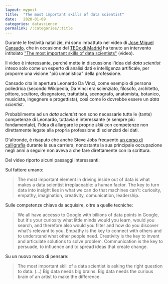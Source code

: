 ```yaml
---
layout: mypost
title:  "The most important skills of data scientist"
date:   2020-01-09
categories: datascience
permalink: /:categories/:title
---
```


Durante le festività natalizie, mi sono imbattuto nel video di [Jose Miguel Cansado][JoseCansado], che in occasione del [TEDx di Madrid][TedxMadridLink] ha tenuto un intervento intitolato ["The most important skills of data scientists"][TedTalk] (video).

Il video è interessante, perché mette in discussione l'idea del _data scientist_ inteso solo come un esperto di analisi dati e intelligenza artificale, per proporre una visione "più umanistica" della professione.

Cansado cita in apertura Leonardo Da Vinci, come esempio di persona poliedrica (secondo Wikipedia, Da Vinci era scienziato, filosofo, architetto, pittore, scultore, disegnatore, trattatista, scenografo, anatomista, botanico, musicista, ingegnere e progettista), così come lo dovrebbe essere un _data scientist_.

Probabilmente ad un _data scientist_ non sono necessarie tutte le (tante) competenze di Leonardo, tuttavia è interessante (e sempre più fondamentale), l'idea di allargare le proprie _skill_ con competenze non direttamente legate alla propria professione di scienziati dei dati.

D'altronde, è risaputo che anche Steve Jobs frequentò [un corso di calligrafia][JobsLink] durante la sua carriera, nonostante la sua principale occupazione negli anni a seguire non aveva a che fare direttamente con la scrittura.

Del video riporto alcuni passaggi interessanti:

Sul fattore umano:
> The most important element in driving inside out of data is what makes a data scientist irreplaceable: a human factor. The key to turn data into insight lies in what we can do that machines can't: curiosity, empathy, imagination, creativity, comunication, leadership.

Sulle competenze chiave da acquisire, oltre a quelle tecniche:
> We all have accesso to Google with billions of data points in Google, but it's your curiosity what little minds would you learn, would you search, and therefore also would you filter and how do you discover what's relevant to you. Empathy is the key to connect with others and to understand what other people need. Creativity is the key to invent and articulate solutions to solve problem. Communication is the key to persuade, to influence and to spread ideas that create change.

Su un nuovo modo di pensare:
> The most important skill of a data scientist is asking the right question to data. (...) Big data needs big brains. Big data needs the curious brain of an artist to make the difference.

[TedTalk]: https://www.youtube.com/watch?v=qrhRfPY4F4w&t=4s
[JobsLink]: https://www.ebookextra.it/la-calligrafia-nella-formazione-steve-jobs/
[TedxMadridLink]: http://www.tedxmadrid.com/
[JoseCansado]: https://www.linkedin.com/in/josemiguelcansado/?originalSubdomain=es
